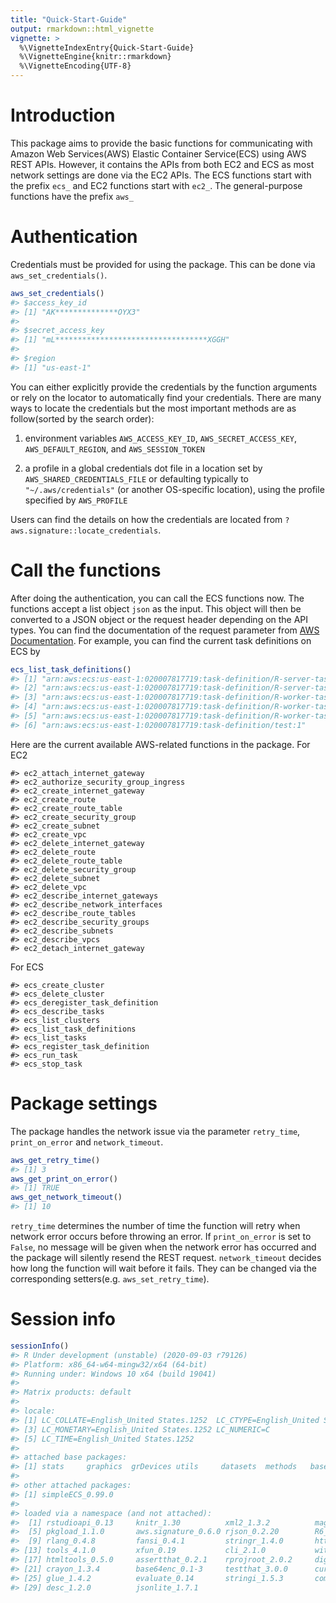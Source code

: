 ```yaml
---
title: "Quick-Start-Guide"
output: rmarkdown::html_vignette
vignette: >
  %\VignetteIndexEntry{Quick-Start-Guide}
  %\VignetteEngine{knitr::rmarkdown}
  %\VignetteEncoding{UTF-8}
---
```





# Introduction
This package aims to provide the basic functions for communicating with Amazon Web Services(AWS) Elastic Container Service(ECS) using AWS REST APIs. However, it contains the APIs from both EC2 and ECS as most network settings are done via the EC2 APIs. The ECS functions start with the prefix `ecs_` and EC2 functions start with `ec2_`. The general-purpose functions have the prefix `aws_`

# Authentication
Credentials must be provided for using the package. This can be done via `aws_set_credentials()`. 

```r
aws_set_credentials()
#> $access_key_id
#> [1] "AK**************OYX3"
#> 
#> $secret_access_key
#> [1] "mL**********************************XGGH"
#> 
#> $region
#> [1] "us-east-1"
```
You can either explicitly provide the credentials by the function arguments or rely on the locator to automatically find your credentials. There are many ways to locate the credentials but the most important methods are as follow(sorted by the search order):

1. environment variables `AWS_ACCESS_KEY_ID`, `AWS_SECRET_ACCESS_KEY`, `AWS_DEFAULT_REGION`, and `AWS_SESSION_TOKEN`

2. a profile in a global credentials dot file in a location set by `AWS_SHARED_CREDENTIALS_FILE` or defaulting typically to `"~/.aws/credentials"` (or another OS-specific location), using the profile specified by `AWS_PROFILE`

Users can find the details on how the credentials are located from `?aws.signature::locate_credentials`.

# Call the functions
After doing the authentication, you can call the ECS functions now. The functions accept a list object `json` as the input. This object will then be converted to a JSON object or the request header depending on the API types. You can find the documentation of the request parameter from [AWS Documentation](https://docs.aws.amazon.com/index.html). For example, you can find the current task definitions on ECS by

```r
ecs_list_task_definitions()
#> [1] "arn:aws:ecs:us-east-1:020007817719:task-definition/R-server-task-definition:1"
#> [2] "arn:aws:ecs:us-east-1:020007817719:task-definition/R-server-task-definition:2"
#> [3] "arn:aws:ecs:us-east-1:020007817719:task-definition/R-worker-task-definition:1"
#> [4] "arn:aws:ecs:us-east-1:020007817719:task-definition/R-worker-task-definition:2"
#> [5] "arn:aws:ecs:us-east-1:020007817719:task-definition/R-worker-task-definition:3"
#> [6] "arn:aws:ecs:us-east-1:020007817719:task-definition/test:1"
```
Here are the current available AWS-related functions in the package. For EC2

```
#> ec2_attach_internet_gateway
#> ec2_authorize_security_group_ingress
#> ec2_create_internet_gateway
#> ec2_create_route
#> ec2_create_route_table
#> ec2_create_security_group
#> ec2_create_subnet
#> ec2_create_vpc
#> ec2_delete_internet_gateway
#> ec2_delete_route
#> ec2_delete_route_table
#> ec2_delete_security_group
#> ec2_delete_subnet
#> ec2_delete_vpc
#> ec2_describe_internet_gateways
#> ec2_describe_network_interfaces
#> ec2_describe_route_tables
#> ec2_describe_security_groups
#> ec2_describe_subnets
#> ec2_describe_vpcs
#> ec2_detach_internet_gateway
```
For ECS

```
#> ecs_create_cluster
#> ecs_delete_cluster
#> ecs_deregister_task_definition
#> ecs_describe_tasks
#> ecs_list_clusters
#> ecs_list_task_definitions
#> ecs_list_tasks
#> ecs_register_task_definition
#> ecs_run_task
#> ecs_stop_task
```

# Package settings
The package handles the network issue via the parameter `retry_time`, `print_on_error` and `network_timeout`. 


```r
aws_get_retry_time()
#> [1] 3
aws_get_print_on_error()
#> [1] TRUE
aws_get_network_timeout()
#> [1] 10
```
`retry_time` determines the number of time the function will retry when network error occurs before throwing an error. If `print_on_error` is set to `False`, no message will be given when the network error has occurred and the package will silently resend the REST request. `network_timeout` decides how long the function will wait before it fails. They can be changed via the corresponding setters(e.g. `aws_set_retry_time`).

# Session info

```r
sessionInfo()
#> R Under development (unstable) (2020-09-03 r79126)
#> Platform: x86_64-w64-mingw32/x64 (64-bit)
#> Running under: Windows 10 x64 (build 19041)
#> 
#> Matrix products: default
#> 
#> locale:
#> [1] LC_COLLATE=English_United States.1252  LC_CTYPE=English_United States.1252   
#> [3] LC_MONETARY=English_United States.1252 LC_NUMERIC=C                          
#> [5] LC_TIME=English_United States.1252    
#> 
#> attached base packages:
#> [1] stats     graphics  grDevices utils     datasets  methods   base     
#> 
#> other attached packages:
#> [1] simpleECS_0.99.0
#> 
#> loaded via a namespace (and not attached):
#>  [1] rstudioapi_0.13     knitr_1.30          xml2_1.3.2          magrittr_1.5       
#>  [5] pkgload_1.1.0       aws.signature_0.6.0 rjson_0.2.20        R6_2.5.0           
#>  [9] rlang_0.4.8         fansi_0.4.1         stringr_1.4.0       httr_1.4.2         
#> [13] tools_4.1.0         xfun_0.19           cli_2.1.0           withr_2.3.0        
#> [17] htmltools_0.5.0     assertthat_0.2.1    rprojroot_2.0.2     digest_0.6.27      
#> [21] crayon_1.3.4        base64enc_0.1-3     testthat_3.0.0      curl_4.3           
#> [25] glue_1.4.2          evaluate_0.14       stringi_1.5.3       compiler_4.1.0     
#> [29] desc_1.2.0          jsonlite_1.7.1
```





